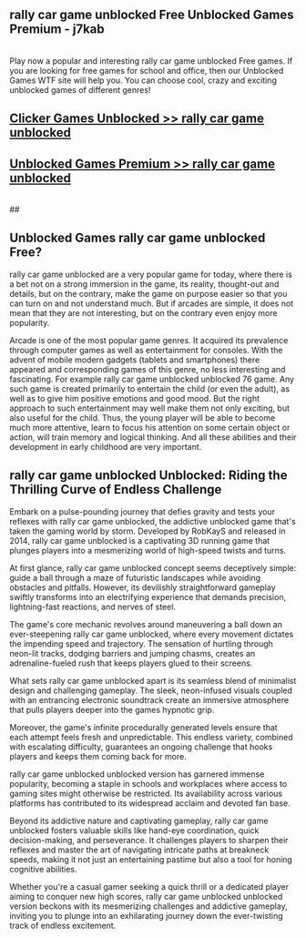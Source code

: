 ## rally car game unblocked Free Unblocked Games Premium - j7kab <br>
<br>
Play now a popular and interesting rally car game unblocked Free games. If you are looking for free games for school and office, then our Unblocked Games WTF site will help you. You can choose cool, crazy and exciting unblocked games of different genres!


##  [Clicker Games Unblocked >> rally car game unblocked](http://freeplayer.one?title=rally_car_game_unblocked&ref=05)

##  [Unblocked Games Premium >> rally car game unblocked](http://freeplayer.one?title=rally_car_game_unblocked&ref=05)
  <br>
  ##



## Unblocked Games rally car game unblocked Free?

rally car game unblocked are a very popular game for today, where there is a bet not on a strong immersion in the game, its reality, thought-out and details, but on the contrary, make the game on purpose easier so that you can turn on and not understand much. But if arcades are simple, it does not mean that they are not interesting, but on the contrary even enjoy more popularity.

Arcade is one of the most popular game genres. It acquired its prevalence through computer games as well as entertainment for consoles. With the advent of mobile modern gadgets (tablets and smartphones) there appeared and corresponding games of this genre, no less interesting and fascinating. For example rally car game unblocked unblocked 76 game. Any such game is created primarily to entertain the child (or even the adult), as well as to give him positive emotions and good mood. But the right approach to such entertainment may well make them not only exciting, but also useful for the child. Thus, the young player will be able to become much more attentive, learn to focus his attention on some certain object or action, will train memory and logical thinking. And all these abilities and their development in early childhood are very important.

##  rally car game unblocked Unblocked: Riding the Thrilling Curve of Endless Challenge

Embark on a pulse-pounding journey that defies gravity and tests your reflexes with rally car game unblocked, the addictive unblocked game that's taken the gaming world by storm. Developed by RobKayS and released in 2014, rally car game unblocked is a captivating 3D running game that plunges players into a mesmerizing world of high-speed twists and turns.

At first glance, rally car game unblocked concept seems deceptively simple: guide a ball through a maze of futuristic landscapes while avoiding obstacles and pitfalls. However, its devilishly straightforward gameplay swiftly transforms into an electrifying experience that demands precision, lightning-fast reactions, and nerves of steel.

The game's core mechanic revolves around maneuvering a ball down an ever-steepening rally car game unblocked, where every movement dictates the impending speed and trajectory. The sensation of hurtling through neon-lit tracks, dodging barriers and jumping chasms, creates an adrenaline-fueled rush that keeps players glued to their screens.

What sets rally car game unblocked apart is its seamless blend of minimalist design and challenging gameplay. The sleek, neon-infused visuals coupled with an entrancing electronic soundtrack create an immersive atmosphere that pulls players deeper into the games hypnotic grip.

Moreover, the game's infinite procedurally generated levels ensure that each attempt feels fresh and unpredictable. This endless variety, combined with escalating difficulty, guarantees an ongoing challenge that hooks players and keeps them coming back for more.

rally car game unblocked unblocked version has garnered immense popularity, becoming a staple in schools and workplaces where access to gaming sites might otherwise be restricted. Its availability across various platforms has contributed to its widespread acclaim and devoted fan base.

Beyond its addictive nature and captivating gameplay, rally car game unblocked fosters valuable skills like hand-eye coordination, quick decision-making, and perseverance. It challenges players to sharpen their reflexes and master the art of navigating intricate paths at breakneck speeds, making it not just an entertaining pastime but also a tool for honing cognitive abilities.

Whether you're a casual gamer seeking a quick thrill or a dedicated player aiming to conquer new high scores, rally car game unblocked unblocked version beckons with its mesmerizing challenges and addictive gameplay, inviting you to plunge into an exhilarating journey down the ever-twisting track of endless excitement.